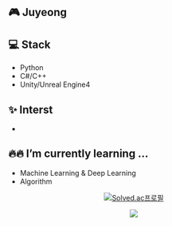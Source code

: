 <!--
**JuyeongHwang/JuyeongHwang** is a ✨ _special_ ✨ repository because its `README.md` (this file) appears on your GitHub profile.

Here are some ideas to get you started:

- 🔭 I’m currently working on ...
- 🌱 I’m currently learning ...
- 👯 I’m looking to collaborate on ...
- 🤔 I’m looking for help with ...
- 💬 Ask me about ...
- 📫 How to reach me: ...
- 😄 Pronouns: ...
- ⚡ Fun fact: ...
-->

## 🎮 Juyeong


## 💻 Stack

- Python 
- C#/C++ 
- Unity/Unreal Engine4 

## ✨ Interst 

- 

## 🔥🔥 I’m currently learning ... 

- Machine Learning & Deep Learning
- Algorithm


<div align="center">

[![Solved.ac프로필](http://mazassumnida.wtf/api/mini/generate_badge?boj=dudyyyy4)](https://solved.ac/dudyyyy4)
  
<img src="http://mazandi.herokuapp.com/api?handle=dudyyyy4&theme=warm"/>
  
</div>
